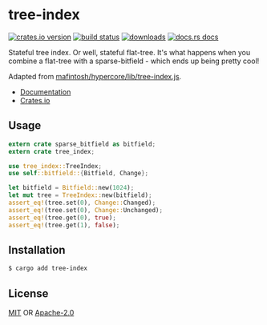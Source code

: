 # tree-index
[![crates.io version][1]][2] [![build status][3]][4]
[![downloads][5]][6] [![docs.rs docs][7]][8]

Stateful tree index. Or well, stateful flat-tree. It's what happens when you
combine a flat-tree with a sparse-bitfield - which ends up being pretty cool!

Adapted from
[mafintosh/hypercore/lib/tree-index.js](https://github.com/mafintosh/hypercore/blob/master/lib/tree-index.js).

- [Documentation][8]
- [Crates.io][2]

## Usage
```rust
extern crate sparse_bitfield as bitfield;
extern crate tree_index;

use tree_index::TreeIndex;
use self::bitfield::{Bitfield, Change};

let bitfield = Bitfield::new(1024);
let mut tree = TreeIndex::new(bitfield);
assert_eq!(tree.set(0), Change::Changed);
assert_eq!(tree.set(0), Change::Unchanged);
assert_eq!(tree.get(0), true);
assert_eq!(tree.get(1), false);
```

## Installation
```sh
$ cargo add tree-index
```

## License
[MIT](./LICENSE-MIT) OR [Apache-2.0](./LICENSE-APACHE)

[1]: https://img.shields.io/crates/v/tree-index.svg?style=flat-square
[2]: https://crates.io/crates/tree-index
[3]: https://img.shields.io/travis/datrs/tree-index/master.svg?style=flat-square
[4]: https://travis-ci.org/datrs/tree-index
[5]: https://img.shields.io/crates/d/tree-index.svg?style=flat-square
[6]: https://crates.io/crates/tree-index
[7]: https://docs.rs/tree-index/badge.svg
[8]: https://docs.rs/tree-index
